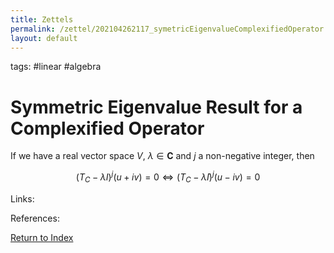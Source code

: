 ```yaml
---
title: Zettels
permalink: /zettel/202104262117_symetricEigenvalueComplexifiedOperator
layout: default
---
```

tags: #linear #algebra

# Symmetric Eigenvalue Result for a Complexified Operator

If we have a real vector space $V$, $\lambda \in \mathbf{C}$ and $j$ a non-negative integer, then 

$$
(T_C - \lambda I)^j (u + iv) = 0 \iff (T_C - \bar{\lambda} I )^j (u - iv) = 0
$$

Links: 

References: 

[Return to Index](index)